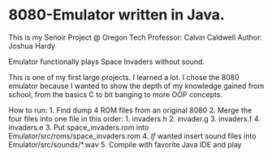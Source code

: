 # 8080-Emulator written in Java.
This is my Senoir Project @ Oregon Tech
Professor: Calvin Caldwell
Author: Joshua Hardy

Emulator functionally plays Space Invaders without sound.

This is one of my first large projects. I learned a lot.
I chose the 8080 emulator because I wanted to show the depth
of my knowledge gained from school, from the basics C to bit
banging to more OOP concepts.

How to run:
    1. Find dump 4 ROM files from an original 8080
    2. Merge the four files into one file in this order:
        1. invaders.h
        2. invader.g
        3. invaders.f
        4. invaders.e
    3. Put space_invaders.rom into Emulator/src/roms/space_invaders.rom
    4. *If* wanted insert sound files into Emulator/src/sounds/*.wav
    5. Compile with favorite Java IDE and play
